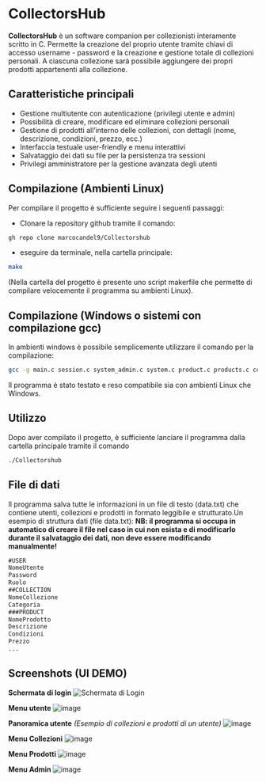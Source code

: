 # CollectorsHub

**CollectorsHub** è un software companion per collezionisti interamente scritto in C. Permette la creazione del proprio utente tramite chiavi di accesso username - password e la creazione e gestione totale di collezioni personali. A ciascuna collezione sarà possibile aggiungere dei propri prodotti appartenenti alla collezione. 

## Caratteristiche principali

- Gestione multiutente con autenticazione (privilegi utente e admin)
- Possibilità di creare, modificare ed eliminare collezioni personali
- Gestione di prodotti all’interno delle collezioni, con dettagli (nome, descrizione, condizioni, prezzo, ecc.)
- Interfaccia testuale user-friendly e menu interattivi
- Salvataggio dei dati su file per la persistenza tra sessioni
- Privilegi amministratore per la gestione avanzata degli utenti

## Compilazione (Ambienti Linux)

Per compilare il progetto è sufficiente seguire i seguenti passaggi:
- Clonare la repository github tramite il comando:
```sh
gh repo clone marcocandel9/Collectorshub
```
- eseguire da terminale, nella cartella principale:
```sh
make
```
(Nella cartella del progetto è presente uno script makerfile che permette di compilare velocemente il programma su ambienti Linux).

## Compilazione (Windows o sistemi con compilazione gcc)
In ambienti windows è possibile semplicemente utilizzare il comando per la compilazione:
```sh
gcc -g main.c session.c system_admin.c system.c product.c products.c collection.c collections.c user.c users.c ascii_graphics.c menu.c -o main
```
Il programma è stato testato e reso compatibile sia con ambienti Linux che Windows.

## Utilizzo

Dopo aver compilato il progetto, è sufficiente lanciare il programma dalla cartella principale tramite il comando
```sh
./Collectorshub
```

## File di dati
Il programma salva tutte le informazioni in un file di testo (data.txt) che contiene utenti, collezioni e prodotti in formato leggibile e strutturato.Un esempio di struttura dati (file data.txt):
**NB: il programma si occupa in automatico di creare il file nel caso in cui non esista e di modificarlo durante il salvataggio dei dati, non deve essere modificando manualmente!**
```txt
#USER
NomeUtente
Password
Ruolo
##COLLECTION
NomeCollezione
Categoria
###PRODUCT
NomeProdotto
Descrizione
Condizioni
Prezzo
...
```

## Screenshots (UI DEMO)

**Schermata di login**
![Schermata di Login](https://github.com/user-attachments/assets/b66723d2-79d6-44db-904e-3a47af4d790b)

**Menu utente**
![image](https://github.com/user-attachments/assets/4e8907e7-a682-45f9-b112-53c85288e3a5)

**Panoramica utente** *(Esempio di collezioni e prodotti di un utente)*
![image](https://github.com/user-attachments/assets/fc85a818-5b83-41c9-a99e-f5bc45442713)

**Menu Collezioni**
![image](https://github.com/user-attachments/assets/e5d8e7c2-9600-4dcf-8520-d771c73e8453)

**Menu Prodotti**
![image](https://github.com/user-attachments/assets/122b88ec-4e62-4777-845e-381bae0cedea)

**Menu Admin**
![image](https://github.com/user-attachments/assets/04894ea0-5136-4f42-82dc-23c9df69a9c2)




